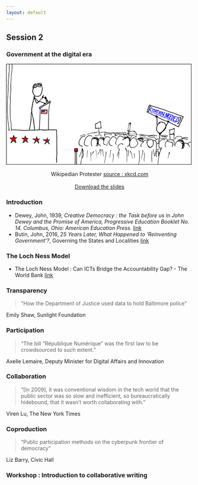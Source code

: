 ```yaml
---
layout: default
---
```


## Session 2

### Government at the digital era
![](img/wikipedian_protester.png)
<center>Wikipedian Protester <a href="http://xkcd.com/285/">source : xkcd.com</a> </center>
<br>
<center><i class="fa fa-download fa-1x" aria-hidden="true"></i> <a href="/img/slides.pdf">Download the slides</a> </center>


### Introduction

- Dewey, John, 1939, _Creative Democracy : the Task before us_ in _John Dewey and the Promise of America, Progressive Education Booklet No. 14. Columbus, Ohio: American Education Press_. [link](http://pages.uoregon.edu/koopman/courses_readings/dewey/dewey_creative_democracy.pdf)
- Butin, John, 2016, *25 Years Later, What Happened to 'Reinventing Government'?*, Governing the States and Localities [link](http://www.governing.com/topics/mgmt/gov-reinventing-government-book.html)


### The Loch Ness Model

- The Loch Ness Model : Can ICTs Bridge the Accountability Gap? - The World Bank [link](https://openknowledge.worldbank.org/bitstream/handle/10986/20113/901750WP0Box385308B00PUBLIC00loch0ness.pdf?sequence=1&isAllowed=y)


### Transparency
> "How the Department of Justice used data to hold Baltimore police"

Emily Shaw, Sunlight Foundation


### Participation
>“The bill “République Numérique” was the first law to be crowdsourced to such extent.”

Axelle Lemaire, Deputy Minister for Digital Affairs and Innovation


### Collaboration
>“[In 2009], it was conventional wisdom in the tech world that the public sector was so slow and inefficient, so bureaucratically hidebound, that it wasn’t worth collaborating with.”

Viren Lu, The New York Times


### Coproduction
>“Public participation methods on the cyberpunk frontier of democracy”

Liz Barry, Civic Hall


### Workshop : Introduction to collaborative writing
